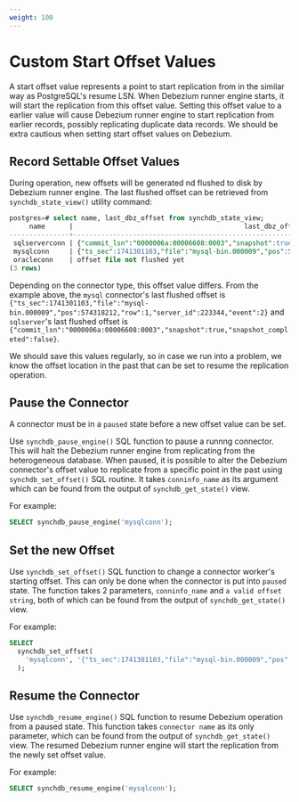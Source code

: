 ```yaml
---
weight: 100
---
```

# Custom Start Offset Values

A start offset value represents a point to start replication from in the similar way as PostgreSQL's resume LSN. When Debezium runner engine starts, it will start the replication from this offset value. Setting this offset value to a earlier value will cause Debezium runner engine to start replication from earlier records, possibly replicating duplicate data records. We should be extra cautious when setting start offset values on Debezium.

## **Record Settable Offset Values**

During operation, new offsets will be generated nd flushed to disk by Debezium runner engine. The last flushed offset can be retrieved from `synchdb_state_view()` utility command:

```sql
postgres=# select name, last_dbz_offset from synchdb_state_view;
     name      |                                           last_dbz_offset
---------------+------------------------------------------------------------------------------------------------------
 sqlserverconn | {"commit_lsn":"0000006a:00006608:0003","snapshot":true,"snapshot_completed":false}
 mysqlconn     | {"ts_sec":1741301103,"file":"mysql-bin.000009","pos":574318212,"row":1,"server_id":223344,"event":2}
 oracleconn    | offset file not flushed yet
(3 rows)

```

Depending on the connector type, this offset value differs. From the example above, the `mysql` connector's last flushed offset is `{"ts_sec":1741301103,"file":"mysql-bin.000009","pos":574318212,"row":1,"server_id":223344,"event":2}` and `sqlserver`'s last flushed offset is `{"commit_lsn":"0000006a:00006608:0003","snapshot":true,"snapshot_completed":false}`. 

We should save this values regularly, so in case we run into a problem, we know the offset location in the past that can be set to resume the replication operation.


## **Pause the Connector**

A connector must be in a `paused` state before a new offset value can be set.

Use `synchdb_pause_engine()` SQL function to pause a runnng connector. This will halt the Debezium runner engine from replicating from the heterogeneous database. When paused, it is possible to alter the Debezium connector's offset value to replicate from a specific point in the past using `synchdb_set_offset()` SQL routine. It takes `conninfo_name` as its argument which can be found from the output of `synchdb_get_state()` view.

For example:
```sql
SELECT synchdb_pause_engine('mysqlconn');
```

## **Set the new Offset**

Use `synchdb_set_offset()` SQL function to change a connector worker's starting offset. This can only be done when the connector is put into `paused` state. The function takes 2 parameters, `conninfo_name` and `a valid offset string`, both of which can be found from the output of `synchdb_get_state()` view.

For example:
```sql
SELECT 
  synchdb_set_offset(
    'mysqlconn', '{"ts_sec":1741301103,"file":"mysql-bin.000009","pos":574318212,"row":1,"server_id":223344,"event":2}'
  );
```

## **Resume the Connector**

Use `synchdb_resume_engine()` SQL function to resume Debezium operation from a paused state. This function takes `connector name` as its only parameter, which can be found from the output of `synchdb_get_state()` view. The resumed Debezium runner engine will start the replication from the newly set offset value.

For example:
```sql
SELECT synchdb_resume_engine('mysqlconn');
```
